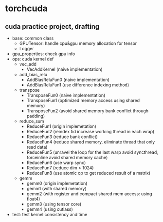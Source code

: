 # torchcuda

## cuda practice project, drafting

- base: common class
    - GPUTensor: handle cpu&gpu memory allocation for tensor
    - Logger
- gpu_properties: check gpu info
- ops: cuda kernel def
    - vec_add
        - VecAddKernel (naive implementation)
    - add_bias_relu
        - AddBiasReluFun0 (naive implementation)
        - AddBiasReluFun1 (use difference indexing method)
    - transpose
        - TransposeFun0 (naive implementation)
        - TransposeFun1 (optimized memory access using shared memory)
        - TransposeFun2 (avoid shared memory bank conflict through padding)
    - reduce_sum
        - ReduceFun1 (origin implemetation)
        - ReduceFun2 (reindex tid increase working thread in each wrap)
        - ReduceFun3 (reduce bank conflict)
        - ReduceFun4 (reduce shared memory, eliminate thread that only read data)
        - ReduceFun5 (unravel the loop for the last warp avoid syncthread, forceinline avoid shared memory cache)
        - ReduceFun6 (use warp sync)
        - ReduceFun7 (reduce dim > 1024)
        - ReduceFun8 (use atomic op to get reduced result of a matrix)
    - gemm
        - gemm0 (origin implemetation)
        - gemm1 (with shared memory)
        - gemm2 (with register and compact shared mem access: using float4)
        - gemm3 (using tensor core)
        - gemm4 (using cutlass)
- test: test kernel consistency and time
